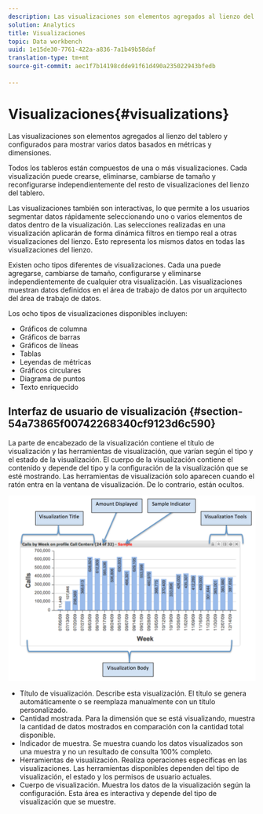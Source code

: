 ```yaml
---
description: Las visualizaciones son elementos agregados al lienzo del tablero y configurados para mostrar varios datos basados en métricas y dimensiones.
solution: Analytics
title: Visualizaciones
topic: Data workbench
uuid: 1e15de30-7761-422a-a836-7a1b49b58daf
translation-type: tm+mt
source-git-commit: aec1f7b14198cdde91f61d490a235022943bfedb

---
```



# Visualizaciones{#visualizations}

Las visualizaciones son elementos agregados al lienzo del tablero y configurados para mostrar varios datos basados en métricas y dimensiones.

Todos los tableros están compuestos de una o más visualizaciones. Cada visualización puede crearse, eliminarse, cambiarse de tamaño y reconfigurarse independientemente del resto de visualizaciones del lienzo del tablero.

Las visualizaciones también son interactivas, lo que permite a los usuarios segmentar datos rápidamente seleccionando uno o varios elementos de datos dentro de la visualización. Las selecciones realizadas en una visualización aplicarán de forma dinámica filtros en tiempo real a otras visualizaciones del lienzo. Esto representa los mismos datos en todas las visualizaciones del lienzo.

Existen ocho tipos diferentes de visualizaciones. Cada una puede agregarse, cambiarse de tamaño, configurarse y eliminarse independientemente de cualquier otra visualización. Las visualizaciones muestran datos definidos en el área de trabajo de datos por un arquitecto del área de trabajo de datos.

Los ocho tipos de visualizaciones disponibles incluyen:

* Gráficos de columna
* Gráficos de barras
* Gráficos de líneas
* Tablas
* Leyendas de métricas
* Gráficos circulares
* Diagrama de puntos
* Texto enriquecido

## Interfaz de usuario de visualización {#section-54a73865f00742268340cf9123d6c590}

La parte de encabezado de la visualización contiene el título de visualización y las herramientas de visualización, que varían según el tipo y el estado de la visualización. El cuerpo de la visualización contiene el contenido y depende del tipo y la configuración de la visualización que se esté mostrando. Las herramientas de visualización solo aparecen cuando el ratón entra en la ventana de visualización. De lo contrario, están ocultos.

![](assets/visualization.png)

* Título de visualización. Describe esta visualización. El título se genera automáticamente o se reemplaza manualmente con un título personalizado.
* Cantidad mostrada. Para la dimensión que se está visualizando, muestra la cantidad de datos mostrados en comparación con la cantidad total disponible.
* Indicador de muestra. Se muestra cuando los datos visualizados son una muestra y no un resultado de consulta 100% completo.
* Herramientas de visualización. Realiza operaciones específicas en las visualizaciones. Las herramientas disponibles dependen del tipo de visualización, el estado y los permisos de usuario actuales.
* Cuerpo de visualización. Muestra los datos de la visualización según la configuración. Esta área es interactiva y depende del tipo de visualización que se muestre.

